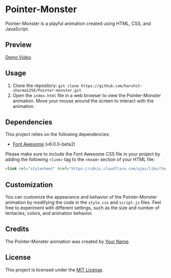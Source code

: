 # Pointer-Monster

Pointer-Monster is a playful animation created using HTML, CSS, and JavaScript.

## Preview
[Demo Video](screen-capture.webm)


## Usage
1. Clone the repository: `git clone https://github.com/harshit-sharma1256/Pointer-monster.git`
2. Open the `index.html` file in a web browser to view the Pointer-Monster animation. Move your mouse around the screen to interact with the animation.

## Dependencies

This project relies on the following dependencies:

- [Font Awesome](https://cdnjs.cloudflare.com/ajax/libs/font-awesome/6.0.0-beta2/css/all.min.css) (v6.0.0-beta2)

Please make sure to include the Font Awesome CSS file in your project by adding the following `<link>` tag to the `<head>` section of your HTML file:

```html
<link rel="stylesheet" href="https://cdnjs.cloudflare.com/ajax/libs/font-awesome/6.0.0-beta2/css/all.min.css">
```

## Customization

You can customize the appearance and behavior of the Pointer-Monster animation by modifying the code in the `style.css` and `script.js` files. Feel free to experiment with different settings, such as the size and number of tentacles, colors, and animation behavior.

## Credits

The Pointer-Monster animation was created by [Your Name](https://github.com/your-username).

## License

This project is licensed under the [MIT License](LICENSE).
